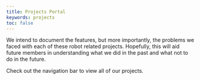 ```yaml
---
title: Projects Portal
keywords: projects
toc: false
---
```


We intend to document the features, but more importantly, the problems we faced with each of these robot related projects. Hopefully, this will aid future members in understanding what we did in the past and what not to do in the future.

Check out the navigation bar to view all of our projects.
